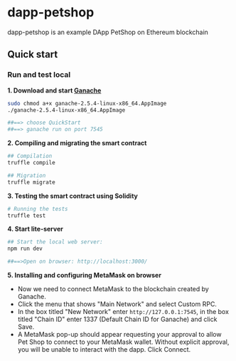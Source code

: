 # dapp-petshop
dapp-petshop is an example DApp PetShop on Ethereum blockchain  

## Quick start

### Run and test local
**1. Download and start [Ganache](http://truffleframework.com/ganache)**
```bash
sudo chmod a+x ganache-2.5.4-linux-x86_64.AppImage
./ganache-2.5.4-linux-x86_64.AppImage

##==> choose QuickStart
##==> ganache run on port 7545
```

**2. Compiling and migrating the smart contract**
```bash
## Compilation
truffle compile

## Migration
truffle migrate
```

**3. Testing the smart contract using Solidity**
```bash
# Running the tests
truffle test
```

**4. Start lite-server**
```bash
## Start the local web server:
npm run dev

##==>Open on browser: http://localhost:3000/
```

**5. Installing and configuring MetaMask on browser**  
- Now we need to connect MetaMask to the blockchain created by Ganache.  
- Click the menu that shows "Main Network" and select Custom RPC.  
- In the box titled "New Network" enter `http://127.0.0.1:7545`, in the box titled "Chain ID" enter 1337 (Default Chain ID for Ganache) and click Save.  
- A MetaMask pop-up should appear requesting your approval to allow Pet Shop to connect to your MetaMask wallet. Without explicit approval, you will be unable to interact with the dapp. Click Connect.  


